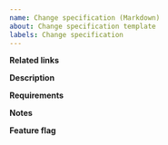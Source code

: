 ```yaml
---
name: Change specification (Markdown)
about: Change specification template
labels: Change specification
---
```


**Related links**

**Description**

**Requirements**

**Notes**

**Feature flag**
